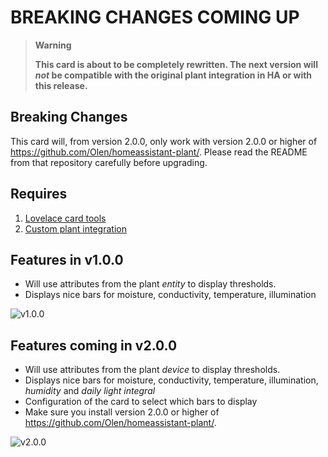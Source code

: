 # BREAKING CHANGES COMING UP

>**Warning**
>
> **This card is about to be completely rewritten.  The next version will *not* be compatible with the original plant integration in HA or with this release.**

## Breaking Changes

This card will, from version 2.0.0, only work with version 2.0.0 or higher of https://github.com/Olen/homeassistant-plant/.  Please read the README from that repository carefully before upgrading.

## Requires
1. [Lovelace card tools](https://github.com/thomasloven/lovelace-card-tools)
2. [Custom plant integration](https://github.com/Olen/homeassistant-plant/)


## Features in v1.0.0

* Will use attributes from the plant _entity_ to display thresholds.
* Displays nice bars for moisture, conductivity, temperature, illumination

![v1.0.0](https://github.com/remkolems/lovelace-flower-card/blob/master/lovelace-flower-card_popup.png)


## Features coming in v2.0.0

* Will use attributes from the plant _device_ to display thresholds.
* Displays nice bars for moisture, conductivity, temperature, illumination, _humidity_ and _daily light integral_
* Configuration of the card to select which bars to display
* Make sure you install version 2.0.0 or higher of https://github.com/Olen/homeassistant-plant/. 

![v2.0.0](https://user-images.githubusercontent.com/203184/182670259-9abd27c3-8641-444f-9002-4ffc0a80c016.png)

